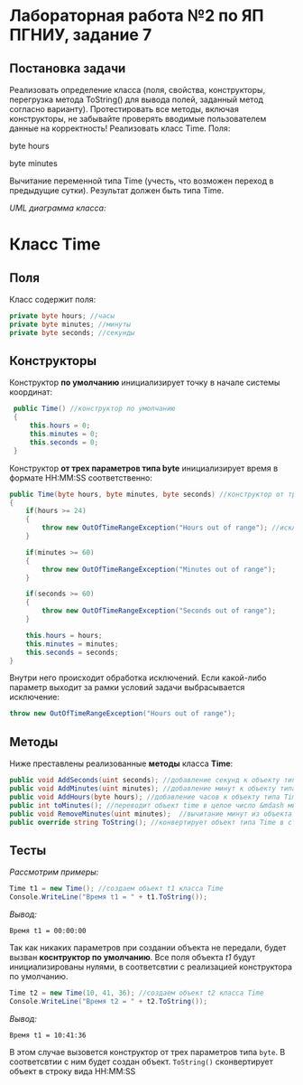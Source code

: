 # Лабораторная работа №2 по ЯП ПГНИУ, задание 7
## Постановка задачи
Реализовать определение класса (поля, свойства, конструкторы, перегрузка метода ToString() для вывода полей, заданный метод согласно варианту). Протестировать все методы, включая конструкторы, не забывайте проверять вводимые пользователем данные на корректность!
Реализовать класс Time.
Поля:

byte hours

byte minutes

Вычитание переменной типа Time (учесть, что возможен переход в предыдущие сутки). Результат должен быть типа Time.

*UML диаграмма класса:*


# Класс Time
## Поля
Класс содержит поля:
```c#
private byte hours; //часы
private byte minutes; //минуты
private byte seconds; //секунды
```

## Конструкторы
Конструктор **по умолчанию** инициализирует точку в начале системы координат:

```c#
 public Time() //конструктор по умолчанию
 {
     this.hours = 0;
     this.minutes = 0;
     this.seconds = 0;
 }
```

Конструктор **от трех параметров типа byte** инициализирует время в формате HH:MM:SS соответственно:

```c#
public Time(byte hours, byte minutes, byte seconds) //конструктор от трёх byte
{
    if(hours >= 24)
    {
        throw new OutOfTimeRangeException("Hours out of range"); //исключение (вне диапазона)
    }

    if(minutes >= 60)
    {
        throw new OutOfTimeRangeException("Minutes out of range");
    }

    if(seconds >= 60)
    {
        throw new OutOfTimeRangeException("Seconds out of range");
    }

    this.hours = hours;
    this.minutes = minutes;
    this.seconds = seconds;
}
```

Внутри него происходит обработка исключений. Если какой-либо параметр выходит за рамки условий задачи выбрасывается исключение:

```c#
throw new OutOfTimeRangeException("Hours out of range");
```

## Методы

Ниже преставлены реализованные **методы** класса **Time**:

```c#
public void AddSeconds(uint seconds); //добавление секунд к объекту типа Time
public void AddMinutes(uint minutes); //добавление минут к объекту типа Time
public void AddHours(byte hours); //добавление часов к объекту типа Time
public int toMinutes(); //переводит объект time в целое число &mdash минуты в пересчете(секунды отбрасываются)
public void RemoveMinutes(uint minutes);  //вычитание минут из объекта типа Time
public override string ToString(); //конвертирует объект типа Time в строку вида: HH:MM:SS
```
## Тесты
*Рассмотрим примеры:*
```c#
Time t1 = new Time(); //создаем объект t1 класса Time
Console.WriteLine("Время t1 = " + t1.ToString());
```
*Вывод:*
```
Время t1 = 00:00:00
```
Так как никаких параметров при создании объекта не передали, будет вызван **коснтруктор по умолчанию**. Все поля объекта *t1* будут инициализированы нулями, в соответсвтии с реализацией конструктора по умолчанию.

```c#
Time t2 = new Time(10, 41, 36); //создаем объект t2 класса Time
Console.WriteLine("Время t2 = " + t2.ToString());
```
*Вывод:*
```
Время t1 = 10:41:36
```
В этом случае вызовется конструктор от трех параметров типа ```byte```. В соответсвтии с ним будет создан объект. ```ToString()``` сконвертирует объект в строку вида HH:MM:SS
